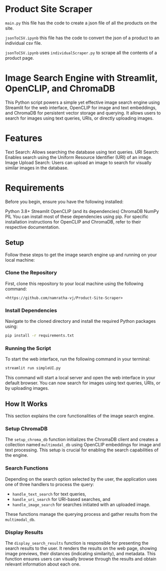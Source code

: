 # Product Site Scraper

`main.py`
this file has the code to create a json file of all the products on the site.

`jsonToCSV.ipynb`
this file has the code to convert the json of a product to an individual csv file.

`jsonToCSV.ipynb` uses `individualScraper.py` to scrape all the contents of a product page.


# Image Search Engine with Streamlit, OpenCLIP, and ChromaDB
This Python script powers a simple yet effective image search engine using Streamlit for the web interface, OpenCLIP for image and text embeddings, and ChromaDB for persistent vector storage and querying. It allows users to search for images using text queries, URIs, or directly uploading images.

# Features
Text Search: Allows searching the database using text queries.
URI Search: Enables search using the Uniform Resource Identifier (URI) of an image.
Image Upload Search: Users can upload an image to search for visually similar images in the database.

# Requirements
Before you begin, ensure you have the following installed:

Python 3.8+
Streamlit
OpenCLIP (and its dependencies)
ChromaDB
NumPy
PIL
You can install most of these dependencies using pip. For specific installation instructions for OpenCLIP and ChromaDB, refer to their respective documentation.

## Setup

Follow these steps to get the image search engine up and running on your local machine:

### Clone the Repository
First, clone this repository to your local machine using the following command:


`<https://github.com/namratha-vj/Product-Site-Scraper>` 

### Install Dependencies
Navigate to the cloned directory and install the required Python packages using:

```bash
pip install -r requirements.txt
```

### Running the Script

To start the web interface, run the following command in your terminal:

```bash
streamlit run simpleUI.py
```

This command will start a local server and open the web interface in your default browser. You can now search for images using text queries, URIs, or by uploading images.

## How It Works

This section explains the core functionalities of the image search engine.

### Setup ChromaDB

The `setup_chroma_db` function initializes the ChromaDB client and creates a collection named `multimodal_db` using OpenCLIP embeddings for image and text processing. This setup is crucial for enabling the search capabilities of the engine.

### Search Functions

Depending on the search option selected by the user, the application uses one of three handlers to process the query:

- `handle_text_search` for text queries,
- `handle_uri_search` for URI-based searches, and
- `handle_image_search` for searches initiated with an uploaded image.

These functions manage the querying process and gather results from the `multimodal_db`.

### Display Results

The `display_search_results` function is responsible for presenting the search results to the user. It renders the results on the web page, showing image previews, their distances (indicating similarity), and metadata. This function ensures users can visually browse through the results and obtain relevant information about each one.
